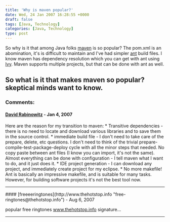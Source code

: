 ```yaml
---
title: 'Why is maven popular?'
date: Wed, 24 Jan 2007 16:28:55 +0000
draft: false
tags: [Java, Technology]
categories: [Java, Technology]
type: post
---
```


So why is it that among Java folks [maven](http://maven.apache.org) is so popular? The pom.xml is an abomination, it's is difficult to maintain and I've had simpler [ant](http://ant.apache.org/) build files. I know maven has dependency resolution which you can get with ant using [Ivy](http://www.jaya.free.fr/ivy/). Maven supports multiple projects, but that can be done with ant as well.

So what is it that makes maven so popular? skeptical minds want to know.
---
### Comments:
#### [David Rabinowitz](http://www.davidrabinowitz.com/ "davidrab@gmail.com") - <time datetime="2007-01-25 04:57:41">Jan 4, 2007</time>

Here are the reason for my transition to maven: \* Transitive dependencies - there is no need to locate and download various libraries and to save them in the source control. \* immediate build file - I don't need to take care of the prepare, delete, etc questions. I don't need to think of the trivial prepare-compile-test-package-deploy cycle with all the minor steps that needed. No copy paste between ant files (I know you can import, it's not the same). Almost everything can be done with configuration - I tell maven what I want to do, and it just does it. \* IDE project generation - I can download any project, and immediately create project for my eclipse. \* No more makefile! Ant is basically an impressive makefile, and is suitable for many tasks. However, for building software projects it's not the best tool now.
<hr />
#### [freeeeringtones](http://www.thehotstop.info "free-ringtones@thehotstop.info") - <time datetime="2007-08-18 00:50:22">Aug 6, 2007</time>

popular free ringtones www.thehotstop.info signature...
<hr />
